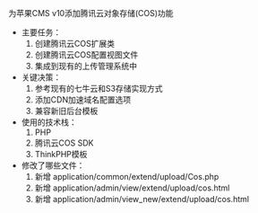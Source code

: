 为苹果CMS v10添加腾讯云对象存储(COS)功能
- 主要任务：
  1. 创建腾讯云COS扩展类
  2. 创建腾讯云COS配置视图文件
  3. 集成到现有的上传管理系统中
- 关键决策：
  1. 参考现有的七牛云和S3存储实现方式
  2. 添加CDN加速域名配置选项
  3. 兼容新旧后台模板
- 使用的技术栈：
  1. PHP
  2. 腾讯云COS SDK
  3. ThinkPHP模板
- 修改了哪些文件：
  1. 新增 application/common/extend/upload/Cos.php
  2. 新增 application/admin/view/extend/upload/cos.html
  3. 新增 application/admin/view_new/extend/upload/cos.html
